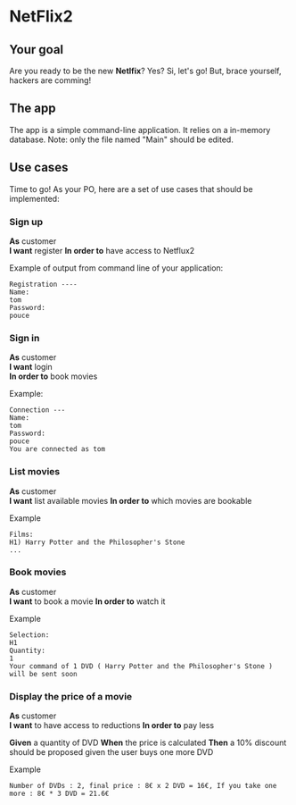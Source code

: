 # NetFlix2

## Your goal

Are you ready to be the new **Netlfix**? Yes?
Si, let's go! But, brace yourself, hackers are comming!

## The app

The app is a simple command-line application.
It relies on a in-memory database.
Note: only the file named "Main" should be edited.


## Use cases

Time to go! As your PO, here are a set of use cases that should be implemented:

### Sign up 

**As** customer  
**I want** register
**In order to** have access to Netflux2

Example of output from command line of your application:
```
Registration ---- 
Name:
tom
Password:
pouce
```

### Sign in

**As** customer  
**I want** login  
**In order to** book movies 

Example:
```
Connection ---
Name:
tom
Password:
pouce
You are connected as tom
```

### List movies

**As** customer  
**I want** list available movies
**In order to** which movies are bookable

Example
```
Films:
H1)	Harry Potter and the Philosopher's Stone 
...
```

### Book movies

**As** customer  
**I want** to book a movie
**In order to** watch it

Example
```
Selection: 
H1
Quantity:
1
Your command of 1 DVD ( Harry Potter and the Philosopher's Stone ) will be sent soon
```

### Display the price of a movie

**As** customer  
**I want** to have access to reductions
**In order to** pay less

**Given** a quantity of DVD
**When** the price is calculated
**Then** a 10% discount should be proposed given the user buys one more DVD

Example
```
Number of DVDs : 2, final price : 8€ x 2 DVD = 16€, If you take one more : 8€ * 3 DVD = 21.6€
```




